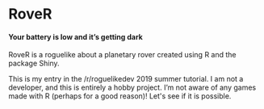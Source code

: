 # RoveR

#### Your battery is low and it’s getting dark

RoveR is a roguelike about a planetary rover created using R and the package Shiny. 

This is my entry in the /r/roguelikedev 2019 summer tutorial. I am not a developer, and this is entirely a hobby project. I’m not aware of any games made with R (perhaps for a good reason)! Let's see if it is possible. 
